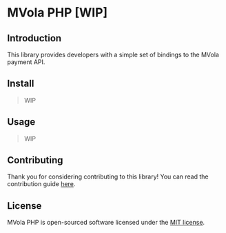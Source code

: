 # MVola PHP [WIP]

## Introduction

This library provides developers with a simple set of bindings to the MVola payment API.

## Install 
> WIP

## Usage 
> WIP

## Contributing

Thank you for considering contributing to this library! You can read the contribution guide [here](CONTRIBUTING.md).

## License

MVola PHP is open-sourced software licensed under the [MIT license](LICENSE.md).
